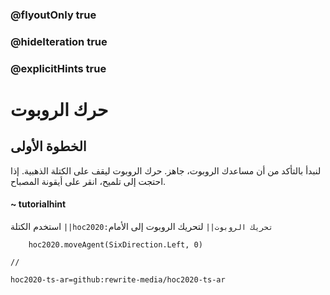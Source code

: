 ### @flyoutOnly true
### @hideIteration true
### @explicitHints true

# حرك الروبوت

## الخطوة الأولى
لنبدأ بالتأكد من أن مساعدك الروبوت، جاهز. حرك الروبوت ليقف على الكتلة الذهبية. إذا احتجت إلى تلميح، انقر على أيقونة المصباح.

#### ~ tutorialhint 
استخدم الكتلة ``||hoc2020:تحريك الروبوت||`` لتحريك الروبوت إلى الأمام

```ghost
    hoc2020.moveAgent(SixDirection.Left, 0)
```
```template
//
```
```package
hoc2020-ts-ar=github:rewrite-media/hoc2020-ts-ar
```